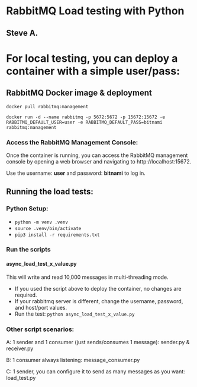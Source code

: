 # RabbitMQ Load testing with Python
## Steve A.

# For local testing, you can deploy a container with a simple user/pass:

## RabbitMQ Docker image & deployment

`docker pull rabbitmq:management`

```
docker run -d --name rabbitmq -p 5672:5672 -p 15672:15672 -e RABBITMQ_DEFAULT_USER=user -e RABBITMQ_DEFAULT_PASS=bitnami rabbitmq:management
```

### Access the RabbitMQ Management Console:
Once the container is running, you can access the RabbitMQ management console by opening a web browser and navigating to http://localhost:15672.

Use the username: **user** and password: **bitnami** to log in.

## Running the load tests:

### Python Setup:

- `python -m venv .venv`
- `source .venv/bin/activate`
- `pip3 install -r requirements.txt`
  
### Run the scripts

#### async_load_test_x_value.py

  This will write and read 10,000 messages in multi-threading mode.

- If you used the script above to deploy the container, no changes are required.
- If your rabbitmq server is different, change the username, password, and host/port values.
- Run the test: `python async_load_test_x_value.py`


### Other script scenarios:

A: 1 sender and 1 consumer (just sends/consumes 1 message): sender.py & receiver.py

B: 1 consumer always listening: message_consumer.py

C: 1 sender, you can configure it to send as many messages as you want: load_test.py


